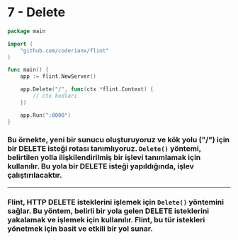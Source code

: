 # 7 - Delete

```go
package main

import (  
    "github.com/coderianx/flint"  
)

func main() {
    app := flint.NewServer()

    app.Delete("/", func(ctx *flint.Context) {
        // ctx kodları
    })

    app.Run(":8000")
}
```
### Bu örnekte, yeni bir sunucu oluşturuyoruz ve kök yolu ("/") için bir DELETE isteği rotası tanımlıyoruz. `Delete()` yöntemi, belirtilen yolla ilişkilendirilmiş bir işlevi tanımlamak için kullanılır. Bu yola bir DELETE isteği yapıldığında, işlev çalıştırılacaktır.
---
### Flint, HTTP DELETE isteklerini işlemek için `Delete()` yöntemini sağlar. Bu yöntem, belirli bir yola gelen DELETE isteklerini yakalamak ve işlemek için kullanılır. Flint, bu tür istekleri yönetmek için basit ve etkili bir yol sunar.